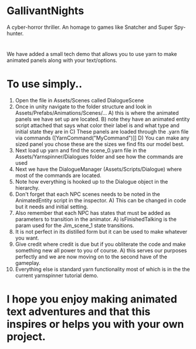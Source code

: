 # GallivantNights
A cyber-horror thriller. An homage to games like Snatcher and Super Spy-hunter.

# 
 
We have added a small tech demo that allows you to use yarn to make animated panels along with your text/options.

# To use simply..
1.  Open the file in Assets/Scenes called DialogueScene
2. Once in unity navigate to the folder structure and look in Assets/Prefabs/Animations/Scenes/...
  A) this is where the animated panels we have set up are located.
  B) note they have an animated entity script attached that says what color their label is and what type and initial state they are in
  C) These panels are loaded through the .yarn file via commands ([YarnCommand("MyCommand")]]
  D) You can make any sized panel you chose these are the sizes we find fits our model best.
3. Next load up yarn and find the scene_0.yarn file in the Assets/Yarnspinner/Dialogues folder and see how the commands are used
4. Next we have the DialogueManager (Assets/Scripts/Dialogue) where most of the commands are located.
5. Note how everything is hooked up to the Dialogue object in the hierarchy.
6. Don't forget that each NPC scenes needs to be noted in the AnimatedEntity script in the inspector.
  A) This can be changed in code but it needs and initial setting.
7. Also remember that each NPC has states that must be added as parameters to transition in the animator.
  A) isFinishedTalking is the param used for the Jim_scene_1 state transitions.
8. It is not perfect in its distilled form but it can be used to make whatever you want. 
9. Give credit where credit is due but if you obliterate the code and make something new all power to you of course.
  A) this serves our purposes perfectly and we are now moving on to the second have of the gameplay.
10. Everything else is standard yarn functionality most of which is in the the current yarnspinner tutorial demo.

# I hope you enjoy making animated text adventures and that this inspires or helps you with your own project.
